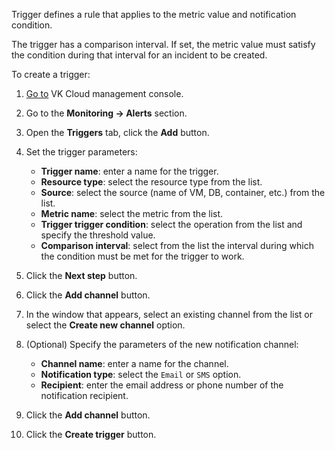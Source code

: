 Trigger defines a rule that applies to the metric value and notification condition.

The trigger has a comparison interval. If set, the metric value must satisfy the condition during that interval for an incident to be created.

To create a trigger:

1. [Go to](https://msk.cloud.vk.com/app/en) VK Cloud management console.
1. Go to the **Monitoring → Alerts** section.
1. Open the **Triggers** tab, click the **Add** button.
1. Set the trigger parameters:

   - **Trigger name**: enter a name for the trigger.
   - **Resource type**: select the resource type from the list.
   - **Source**: select the source (name of VM, DB, container, etc.) from the list.
   - **Metric name**: select the metric from the list.
   - **Trigger trigger condition**: select the operation from the list and specify the threshold value.
   - **Comparison interval**: select from the list the interval during which the condition must be met for the trigger to work.

1. Click the **Next step** button.
1. Click the **Add channel** button.
1. In the window that appears, select an existing channel from the list or select the **Create new channel** option.
1. (Optional) Specify the parameters of the new notification channel:

   - **Channel name**: enter a name for the channel.
   - **Notification type**: select the `Email` or `SMS` option.
   - **Recipient**: enter the email address or phone number of the notification recipient.

1. Click the **Add channel** button.
1. Click the **Create trigger** button.
